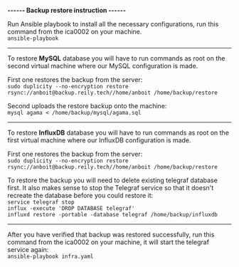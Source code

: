 **------ Backup restore instruction ------**

Run Ansible playbook to install all the necessary configurations, run this command from the ica0002 on your machine.<br>
```ansible-playbook```

----------------------------------------

To restore **MySQL** database you will have to run commands as root on the second virtual machine where our MySQL configuration is made. 

First one restores the backup from the server:<br>
```sudo duplicity --no-encryption restore rsync://anboit@backup.reily.tech//home/anboit /home/backup/restore```

Second uploads the restore backup onto the machine:<br>
```mysql agama < /home/backup/mysql/agama.sql```

----------------------------------------

To restore **InfluxDB** database you will have to run commands as root on the first virtual machine where our InfluxDB configuration is made.

First one restores the backup from the server:<br>
```sudo duplicity --no-encryption restore rsync://anboit@backup.reily.tech//home/anboit /home/backup/restore```

To restore the backup you will need to delete existing telegraf database first. It also makes sense to stop the Telegraf service so that it doesn't recreate the database before you could restore it:<br>
```service telegraf stop```<br>
```influx -execute 'DROP DATABASE telegraf'```<br>
```influxd restore -portable -database telegraf /home/backup/influxdb```

----------------------------------------

After you have verified that backup was restored successfully, run this command from the ica0002 on your machine,
it will start the telegraf service again:<br>
```ansible-playbook infra.yaml```
